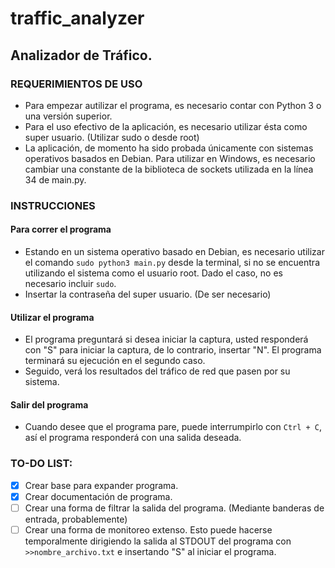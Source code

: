# traffic_analyzer
## Analizador de Tráfico.

### REQUERIMIENTOS DE USO
- Para empezar autilizar el programa, es necesario contar con Python 3 o una versión superior.
- Para el uso efectivo de la aplicación, es necesario utilizar ésta como super usuario. (Utilizar sudo o desde root)
- La aplicación, de momento ha sido probada únicamente con sistemas operativos basados en Debian. Para utilizar en Windows, es necesario cambiar una constante de la biblioteca de sockets utilizada en la línea 34 de main.py.

### INSTRUCCIONES
#### Para correr el programa
- Estando en un sistema operativo basado en Debian, es necesario utilizar el comando `sudo python3 main.py` desde la terminal, si no se encuentra utilizando el sistema como el usuario root. Dado el caso, no es necesario incluir `sudo`.
- Insertar la contraseña del super usuario. (De ser necesario)
#### Utilizar el programa
- El programa preguntará si desea iniciar la captura, usted responderá con "S" para iniciar la captura, de lo contrario, insertar "N". El programa terminará su ejecución en el segundo caso.
- Seguido, verá los resultados del tráfico de red que pasen por su sistema.
#### Salir del programa
- Cuando desee que el programa pare, puede interrumpirlo con `Ctrl + C`, así el programa responderá con una salida deseada.

### TO-DO LIST:
- [x] Crear base para expander programa.
- [x] Crear documentación de programa.
- [ ] Crear una forma de filtrar la salida del programa. (Mediante banderas de entrada, probablemente)
- [ ] Crear una forma de monitoreo extenso. Esto puede hacerse temporalmente dirigiendo la salida al STDOUT del programa con `>>nombre_archivo.txt` e insertando "S" al iniciar el programa.
